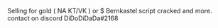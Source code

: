 Selling for gold ( NA KT/VK ) or $ Bernkastel script cracked and more. contact on discord DiDoDiDaDa#2168
